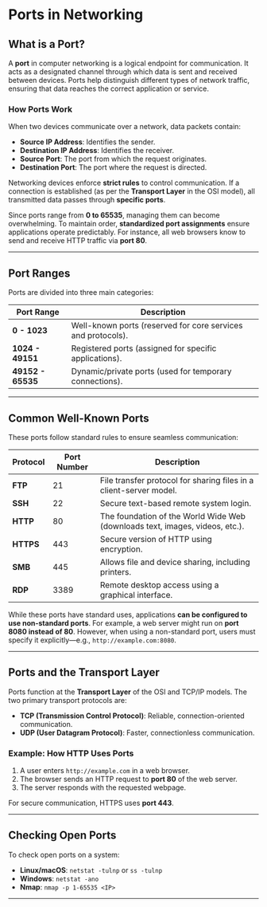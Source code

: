 # Ports in Networking

## What is a Port?
A **port** in computer networking is a logical endpoint for communication. It acts as a designated channel through which data is sent and received between devices. Ports help distinguish different types of network traffic, ensuring that data reaches the correct application or service.

### How Ports Work
When two devices communicate over a network, data packets contain:
- **Source IP Address**: Identifies the sender.
- **Destination IP Address**: Identifies the receiver.
- **Source Port**: The port from which the request originates.
- **Destination Port**: The port where the request is directed.

Networking devices enforce **strict rules** to control communication. If a connection is established (as per the **Transport Layer** in the OSI model), all transmitted data passes through **specific ports**. 

Since ports range from **0 to 65535**, managing them can become overwhelming. To maintain order, **standardized port assignments** ensure applications operate predictably. For instance, all web browsers know to send and receive HTTP traffic via **port 80**.

---

## Port Ranges
Ports are divided into three main categories:

| Port Range      | Description |
|----------------|-------------|
| **0 - 1023**   | Well-known ports (reserved for core services and protocols). |
| **1024 - 49151** | Registered ports (assigned for specific applications). |
| **49152 - 65535** | Dynamic/private ports (used for temporary connections). |

---

## Common Well-Known Ports
These ports follow standard rules to ensure seamless communication:

| Protocol | Port Number | Description |
|----------|------------|-------------|
| **FTP** | 21 | File transfer protocol for sharing files in a client-server model. |
| **SSH** | 22 | Secure text-based remote system login. |
| **HTTP** | 80 | The foundation of the World Wide Web (downloads text, images, videos, etc.). |
| **HTTPS** | 443 | Secure version of HTTP using encryption. |
| **SMB** | 445 | Allows file and device sharing, including printers. |
| **RDP** | 3389 | Remote desktop access using a graphical interface. |

While these ports have standard uses, applications **can be configured to use non-standard ports**. For example, a web server might run on **port 8080 instead of 80**. However, when using a non-standard port, users must specify it explicitly—e.g., `http://example.com:8080`.

---

## Ports and the Transport Layer
Ports function at the **Transport Layer** of the OSI and TCP/IP models. The two primary transport protocols are:

- **TCP (Transmission Control Protocol)**: Reliable, connection-oriented communication.
- **UDP (User Datagram Protocol)**: Faster, connectionless communication.

### Example: How HTTP Uses Ports
1. A user enters `http://example.com` in a web browser.
2. The browser sends an HTTP request to **port 80** of the web server.
3. The server responds with the requested webpage.

For secure communication, HTTPS uses **port 443**.

---

## Checking Open Ports
To check open ports on a system:
- **Linux/macOS**: `netstat -tulnp` or `ss -tulnp`
- **Windows**: `netstat -ano`
- **Nmap**: `nmap -p 1-65535 <IP>`

---

